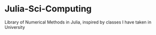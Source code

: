 # Julia-Sci-Computing
Library of Numerical Methods in Julia, inspired by classes I have taken in University
